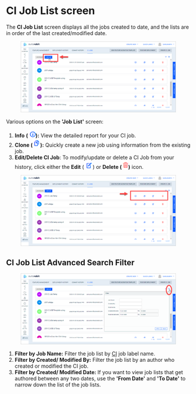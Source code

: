 # CI Job List screen

The **CI Job List** screen displays all the jobs created to date, and the lists are in order of the last created/modified date.

<figure><img src="../../../../../.gitbook/assets/image (1388).png" alt=""><figcaption></figcaption></figure>

Various options on the **'Job List'** screen:

1. **Info** **(**![](<../../../../../.gitbook/assets/image (1389).png>)**):** View the detailed report for your CI job.
2. **Clone (**![](<../../../../../.gitbook/assets/image (1390).png>)**):** Quickly create a new job using information from the existing job.
3. **Edit/Delete CI Job**: To modify/update or delete a CI Job from your history, click either the **Edit** (![](<../../../../../.gitbook/assets/image (1391).png>)) or **Delete (**![](<../../../../../.gitbook/assets/image (1392).png>)**)** icon.

<figure><img src="../../../../../.gitbook/assets/image (1387).png" alt=""><figcaption></figcaption></figure>

## **CI Job List Advanced Search Filter**

<figure><img src="../../../../../.gitbook/assets/image (1386).png" alt=""><figcaption></figcaption></figure>

1. **Filter by Job Name:** Filter the job list by [CI](https://www.autorabit.com/blog/8-advantages-of-using-salesforce-ci-tools/) job label name.
2. **Filter by Created/ Modified By:** Filter the job list by an author who created or modified the CI job.
3. **Filter by Created/ Modified Date:** If you want to view job lists that get authored between any two dates, use the **'From Date'** and **'To Date'** to narrow down the list of the job lists.
